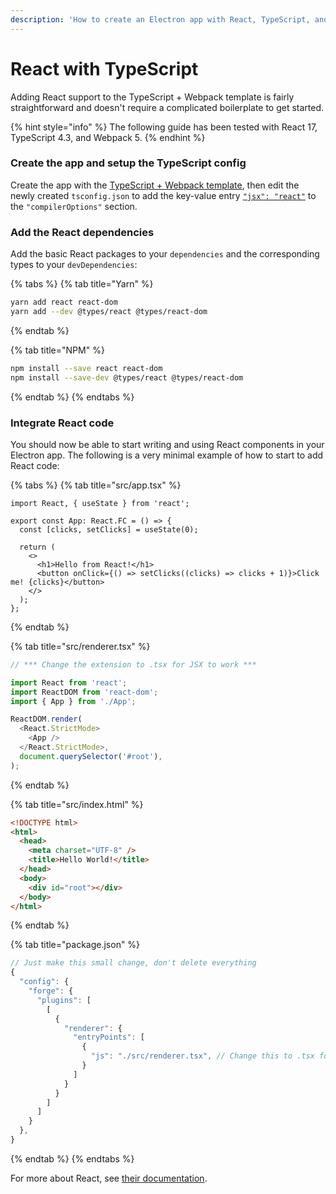 ```yaml
---
description: 'How to create an Electron app with React, TypeScript, and Electron Forge'
---
```


# React with TypeScript

Adding React support to the TypeScript + Webpack template is fairly straightforward and doesn't require a complicated boilerplate to get started.

{% hint style="info" %}
The following guide has been tested with React 17, TypeScript 4.3, and Webpack 5.
{% endhint %}

### Create the app and setup the TypeScript config

Create the app with the [TypeScript + Webpack template](../../templates/typescript-+-webpack-template.md), then edit the newly created `tsconfig.json` to add the key-value entry [`"jsx": "react"`](https://www.typescriptlang.org/tsconfig#jsx) to the `"compilerOptions"` section.

### Add the React dependencies

Add the basic React packages to your `dependencies` and the corresponding types to your `devDependencies`:

{% tabs %}
{% tab title="Yarn" %}
```bash
yarn add react react-dom
yarn add --dev @types/react @types/react-dom
```
{% endtab %}

{% tab title="NPM" %}
```bash
npm install --save react react-dom
npm install --save-dev @types/react @types/react-dom
```
{% endtab %}
{% endtabs %}

### Integrate React code

You should now be able to start writing and using React components in your Electron app. The following is a very minimal example of how to start to add React code:

{% tabs %}
{% tab title="src/app.tsx" %}
```tsx
import React, { useState } from 'react';

export const App: React.FC = () => {
  const [clicks, setClicks] = useState(0);

  return (
    <>
      <h1>Hello from React!</h1>
      <button onClick={() => setClicks((clicks) => clicks + 1)}>Click me! {clicks}</button>
    </>
  );
};

```
{% endtab %}

{% tab title="src/renderer.tsx" %}
```typescript
// *** Change the extension to .tsx for JSX to work ***

import React from 'react';
import ReactDOM from 'react-dom';
import { App } from './App';

ReactDOM.render(
  <React.StrictMode>
    <App />
  </React.StrictMode>,
  document.querySelector('#root'),
);

```
{% endtab %}

{% tab title="src/index.html" %}
```html
<!DOCTYPE html>
<html>
  <head>
    <meta charset="UTF-8" />
    <title>Hello World!</title>
  </head>
  <body>
    <div id="root"></div>
  </body>
</html>
```
{% endtab %}

{% tab title="package.json" %}
```js
// Just make this small change, don't delete everything
{
  "config": {
    "forge": {
      "plugins": [
        [
          {
            "renderer": {
              "entryPoints": [
                {
                  "js": "./src/renderer.tsx", // Change this to .tsx for JSX to work
                }
              ]
            }
          }
        ]
      ]
    }
  },
}
```
{% endtab %}
{% endtabs %}

For more about React, see [their documentation](https://reactjs.org/docs/hello-world.html).

